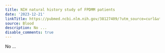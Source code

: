 ```yaml
---
title: NIH natural history study of FPDMM patients
date: '2023-12-21'
linkTitle: https://pubmed.ncbi.nlm.nih.gov/38127409/?utm_source=curl&utm_medium=rss&utm_campaign=journals&utm_content=7603509&fc=None&ff=20231221170651&v=2.18.0
source: Blood
description: No ...
disable_comments: true
---
```

No ...